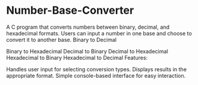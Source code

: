 # Number-Base-Converter
A C program that converts numbers between binary, decimal, and hexadecimal formats. Users can input a number in one base and choose to convert it to another base. Binary to Decimal

Binary to Hexadecimal Decimal to Binary Decimal to Hexadecimal Hexadecimal to Binary Hexadecimal to Decimal Features:

Handles user input for selecting conversion types. Displays results in the appropriate format. Simple console-based interface for easy interaction.

